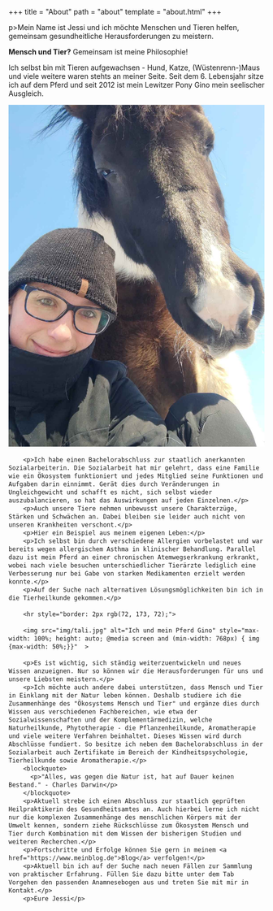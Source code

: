 +++
title = "About"
path = "about"
template = "about.html"
+++

p>Mein Name ist Jessi und ich möchte Menschen und Tieren helfen, gemeinsam gesundheitliche Herausforderungen zu meistern.</p>
        <p><strong>Mensch und Tier?</strong> Gemeinsam ist meine Philosophie!</p>
        <p>Ich selbst bin mit Tieren aufgewachsen - Hund, Katze, (Wüstenrenn-)Maus und viele weitere waren stehts an meiner Seite. Seit dem 6. Lebensjahr sitze ich auf dem Pferd und seit 2012 ist mein Lewitzer Pony Gino mein seelischer Ausgleich.</p>
        <img src="img/ich_und_gino.jpg" alt="Ich und mein Pferd Gino" style="max-width: 100%; height: auto; @media screen and (min-width: 768px) { img {max-width: 60%;}}"  >
        
        <p>Ich habe einen Bachelorabschluss zur staatlich anerkannten Sozialarbeiterin. Die Sozialarbeit hat mir gelehrt, dass eine Familie wie ein Ökosystem funktioniert und jedes Mitglied seine Funktionen und Aufgaben darin einnimmt. Gerät dies durch Veränderungen in Ungleichgewicht und schafft es nicht, sich selbst wieder auszubalancieren, so hat das Auswirkungen auf jeden Einzelnen.</p>
        <p>Auch unsere Tiere nehmen unbewusst unsere Charakterzüge, Stärken und Schwächen an. Dabei bleiben sie leider auch nicht von unseren Krankheiten verschont.</p>
        <p>Hier ein Beispiel aus meinem eigenen Leben:</p>
        <p>Ich selbst bin durch verschiedene Allergien vorbelastet und war bereits wegen allergischem Asthma in klinischer Behandlung. Parallel dazu ist mein Pferd an einer chronischen Atemwegserkrankung erkrankt, wobei nach viele besuchen unterschiedlicher Tierärzte lediglich eine Verbesserung nur bei Gabe von starken Medikamenten erzielt werden konnte.</p>
        <p>Auf der Suche nach alternativen Lösungsmöglichkeiten bin ich in die Tierheilkunde gekommen.</p>
        
        <hr style="border: 2px rgb(72, 173, 72);">

        <img src="img/tali.jpg" alt="Ich und mein Pferd Gino" style="max-width: 100%; height: auto; @media screen and (min-width: 768px) { img {max-width: 50%;}}"  >
        
        <p>Es ist wichtig, sich ständig weiterzuentwickeln und neues Wissen anzueignen. Nur so können wir die Herausforderungen für uns und unsere Liebsten meistern.</p>
        <p>Ich möchte auch andere dabei unterstützen, dass Mensch und Tier in Einklang mit der Natur leben können. Deshalb studiere ich die Zusammenhänge des "Ökosystems Mensch und Tier" und ergänze dies durch Wissen aus verschiedenen Fachbereichen, wie etwa der Sozialwissenschaften und der Komplementärmedizin, welche Naturheilkunde, Phytotherapie - die Pflanzenheilkunde, Aromatherapie und viele weitere Verfahren beinhaltet. Dieses Wissen wird durch Abschlüsse fundiert. So besitze ich neben dem Bachelorabschluss in der Sozialarbeit auch Zertifikate im Bereich der Kindheitspsychologie, Tierheilkunde sowie Aromatherapie.</p>
        <blockquote>
          <p>"Alles, was gegen die Natur ist, hat auf Dauer keinen Bestand." - Charles Darwin</p>
        </blockquote>
        <p>Aktuell strebe ich einen Abschluss zur staatlich geprüften Heilpraktikerin des Gesundheitsamtes an. Auch hierbei lerne ich nicht nur die komplexen Zusammenhänge des menschlichen Körpers mit der Umwelt kennen, sondern ziehe Rückschlüsse zum Ökosystem Mensch und Tier durch Kombination mit dem Wissen der bisherigen Studien und weiteren Recherchen.</p>
        <p>Fortschritte und Erfolge können Sie gern in meinem <a href="https://www.meinblog.de">Blog</a> verfolgen!</p>
        <p>Aktuell bin ich auf der Suche nach neuen Fällen zur Sammlung von praktischer Erfahrung. Füllen Sie dazu bitte unter dem Tab Vorgehen den passenden Anamnesebogen aus und treten Sie mit mir in Kontakt.</p>
        <p>Eure Jessi</p>